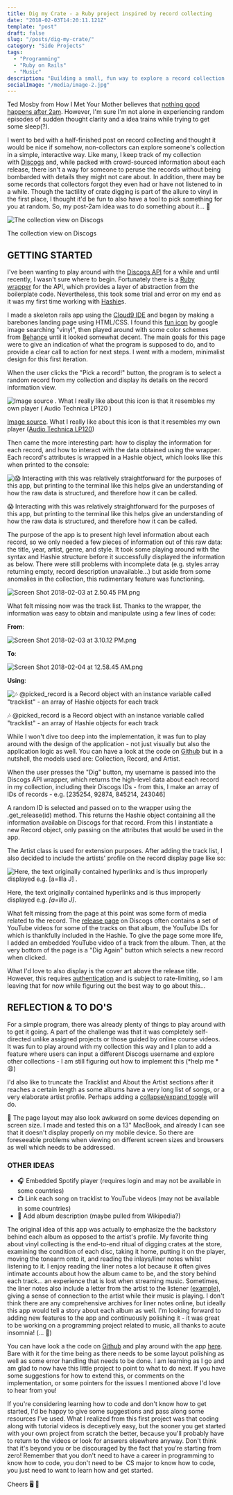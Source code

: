 ```yaml
---
title: Dig my Crate - a Ruby project inspired by record collecting
date: "2018-02-03T14:20:11.121Z"
template: "post"
draft: false
slug: "/posts/dig-my-crate/"
category: "Side Projects"
tags:
  - "Programming"
  - "Ruby on Rails"
  - "Music"
description: "Building a small, fun way to explore a record collection using Discogs API"
socialImage: "/media/image-2.jpg"
---
```


Ted Mosby from How I Met Your Mother believes that [nothing good happens after 2am](http://how-i-met-your-mother.wikia.com/wiki/Nothing_Good_Happens_After_2_A.M.). However, I'm sure I'm not alone in experiencing random episodes of sudden thought clarity and a idea trains while trying to get some sleep(?).

I went to bed with a half-finished post on record collecting and thought it would be nice if somehow, non-collectors can explore someone's collection in a simple, interactive way. Like many, I keep track of my collection with [Discog](http://discogs.com/user/nichanank/collection)[s](https://www.nichanank.com/blog/2018/1/31/dig-my-crate-my-first-ruby-project-inspired-by-record-collecting#) and, while packed with crowd-sourced information about each release, there isn't a way for someone to peruse the records without being bombarded with details they might not care about. In addition, there may be some records that collectors forgot they even had or have not listened to in a while. Though the tactility of crate digging is part of the allure to vinyl in the first place, I thought it'd be fun to also have a tool to pick something for you at random. So, my post-2am idea was to do something about it... 💭

![The collection view on Discogs](/static/media/discogs-collection.png)

The collection view on Discogs

GETTING STARTED
---------------

I've been wanting to play around with the [Discogs API](https://api.discogs.com/) for a while and until recently, I wasn't sure where to begin. Fortunately there is a [Ruby wrapper](https://github.com/buntine/discogs) for the API, which provides a layer of abstraction from the boilerplate code. Nevertheless, this took some trial and error on my end as it was my first time working with [Hashie](https://github.com/intridea/hashie)s.

I made a skeleton rails app using the [Cloud9 IDE](https://en.wikipedia.org/wiki/Cloud9_IDE) and began by making a barebones landing page using HTML/CSS. I found this [fun icon](https://pixabay.com/en/vinyl-platinum-disk-music-dj-2241789/) by google image searching "vinyl", then played around with some color schemes from [Behance](https://www.behance.net/gallery/32154055/Minimalist-Color-Palettes-2015) until it looked somewhat decent. The main goals for this page were to give an indication of what the program is supposed to do, and to provide a clear call to action for next steps. I went with a modern, minimalist design for this first iteration.

When the user clicks the "Pick a record!" button, the program is to select a random record from my collection and display its details on the record information view.

![Image source . What I really like about this icon is that it resembles my own player ( Audio Technica LP120 )](/static/media/dmc-landing-page.png)

[Image source](https://pixabay.com/en/vinyl-platinum-disk-music-dj-2241789/). What I really like about this icon is that it resembles my own player ([Audio Technica LP120](http://amzn.to/2EDktVn))

Then came the more interesting part: how to display the information for each record, and how to interact with the data obtained using the wrapper. Each record's attributes is wrapped in a Hashie object, which looks like this when printed to the console:

![😱 Interacting with this was relatively straightforward for the purposes of this app, but printing to the terminal like this helps give an understanding of how the raw data is structured, and therefore how it can be called.](/static/media/discogs-raw-data.png)

😱 Interacting with this was relatively straightforward for the purposes of this app, but printing to the terminal like this helps give an understanding of how the raw data is structured, and therefore how it can be called.

The purpose of the app is to present high level information about each record, so we only needed a few pieces of information out of this raw data: the title, year, artist, genre, and style. It took some playing around with the syntax and Hashie structure before it successfully displayed the information as below. There were still problems with incomplete data (e.g. styles array returning empty, record description unavailable...) but aside from some anomalies in the collection, this rudimentary feature was functioning.

![Screen Shot 2018-02-03 at 2.50.45 PM.png](/static/media/dmc-post-dig/png)

What felt missing now was the track list. Thanks to the wrapper, the information was easy to obtain and manipulate using a few lines of code:

**From**:

![Screen Shot 2018-02-03 at 3.10.12 PM.png](/static/media/discogs-tracks-response.png)

**To**:

![Screen Shot 2018-02-04 at 12.58.45 AM.png](/static/media/discogs-tracks-ui.png)

**Using**:

![🎶 @picked_record is a Record object with an instance variable called "tracklist" - an array of Hashie objects for each track](/static/media/discogs-tracks-code.png)

🎶 @picked_record is a Record object with an instance variable called "tracklist" - an array of Hashie objects for each track

While I won't dive too deep into the implementation, it was fun to play around with the design of the application - not just visually but also the application logic as well. You can have a look at the code on [Github](https://github.com/nichanank/digmycrate) but in a nutshell, the models used are: Collection, Record, and Artist.

When the user presses the "Dig" button, my username is passed into the Discogs API wrapper, which returns the high-level data about each record in my collection, including their Discogs IDs - from this, I make an array of IDs of records - e.g. [235254, 92874, 845214, 243046]

A random ID is selected and passed on to the wrapper using the .get_release(id) method. This returns the Hashie object containing all the information available on Discogs for that record. From this I instantiate a new Record object, only passing on the attributes that would be used in the app.

The Artist class is used for extension purposes. After adding the track list, I also decided to include the artists' profile on the record display page like so:

![Here, the text originally contained hyperlinks and is thus improperly displayed e.g.  [a=Illa J] .](/static/media/discogs-j-dilla.png)

Here, the text originally contained hyperlinks and is thus improperly displayed e.g. *[a=Illa J]*.

What felt missing from the page at this point was some form of media related to the record. The [release page](https://www.discogs.com/Pink-Floyd-Obscured-By-Clouds/release/3092412) on Discogs often contains a set of YouTube videos for some of the tracks on that album, the YouTube IDs for which is thankfully included in the Hashie. To give the page some more life, I added an embedded YouTube video of a track from the album. Then, at the very bottom of the page is a "Dig Again" button which selects a new record when clicked.

What I'd love to also display is the cover art above the release title. However, this requires [authentication](https://www.discogs.com/developers/#page:images) and is subject to rate-limiting, so I am leaving that for now while figuring out the best way to go about this...

REFLECTION & TO DO'S
--------------------

For a simple program, there was already plenty of things to play around with to get it going. A part of the challenge was that it was completely self-directed unlike assigned projects or those guided by online course videos.  It was fun to play around with my collection this way and I plan to add a feature where users can input a different Discogs username and explore other collections - I am still figuring out how to implement this (*help me *😩)

I'd also like to truncate the Tracklist and About the Artist sections after it reaches a certain length as some albums have a very long list of songs, or a very elaborate artist profile. Perhaps adding a [collapse/expand toggle](https://v4-alpha.getbootstrap.com/components/collapse/) will do.

📱 The page layout may also look awkward on some devices depending on screen size. I made and tested this on a 13" MacBook, and already I can see that it doesn't display properly on my mobile device. So there are foreseeable problems when viewing on different screen sizes and browsers as well which needs to be addressed.

### OTHER IDEAS

-   🎧 Embedded Spotify player (requires login and may not be available in some countries)
-   📺 Link each song on tracklist to YouTube videos (may not be available in some countries)
-   📝 Add album description (maybe pulled from Wikipedia?)

The original idea of this app was actually to emphasize the the backstory behind each album as opposed to the artist's profile. My favorite thing about vinyl collecting is the end-to-end ritual of digging crates at the store, examining the condition of each disc, taking it home, putting it on the player, moving the tonearm onto it, and reading the inlays/liner notes whilst listening to it. I enjoy reading the liner notes a lot because it often gives intimate accounts about how the album came to be, and the story behind each track... an experience that is lost when streaming music. Sometimes, the liner notes also include a letter from the artist to the listener ([example](http://aln3.albumlinernotes.com/New.html)), giving a sense of connection to the artist while their music is playing. I don't think there are any comprehensive archives for liner notes online, but ideally this app would tell a story about each album as well. I'm looking forward to adding new features to the app and continuously polishing it - it was great to be working on a programming project related to music, all thanks to acute insomnia! (... 🤔)

You can have look a the code on [Github](https://github.com/nichanank/digmycrate) and play around with the app [here](https://digmycrate.herokuapp.com/). Bare with it for the time being as there needs to be some layout polishing as well as some error handling that needs to be done. I am learning as I go and am glad to now have this little project to point to what to do next. If you have some suggestions for how to extend this, or comments on the implementation, or some pointers for the issues I mentioned above I'd love to hear from you!

If you're considering learning how to code and don't know how to get started, I'd be happy to give some suggestions and pass along some resources I've used. What I realized from this first project was that coding along with tutorial videos is deceptively easy, but the sooner you get started with your own project from scratch the better, because you'll probably have to return to the videos or look for answers elsewhere anyway. Don't think that it's beyond you or be discouraged by the fact that you're starting from zero! Remember that you don't need to have a career in programming to know how to code, you don't need to be  CS major to know how to code, you just need to want to learn how and get started.

Cheers 🖥 🥃